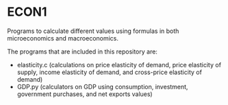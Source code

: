 # ECON1
Programs to calculate different values using formulas in both microeconomics and macroeconomics.

The programs that are included in this repository are: 
  - elasticity.c (calculations on price elasticity of demand, price elasticity of supply, income elasticity of demand, and cross-price elasticity of demand)
  - GDP.py (calculators on GDP using consumption, investment, government purchases, and net exports values)
